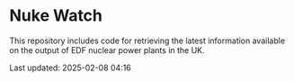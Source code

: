 # Nuke Watch

This repository includes code for retrieving the latest information available on the output of EDF nuclear power plants in the UK.

Last updated: 2025-02-08 04:16